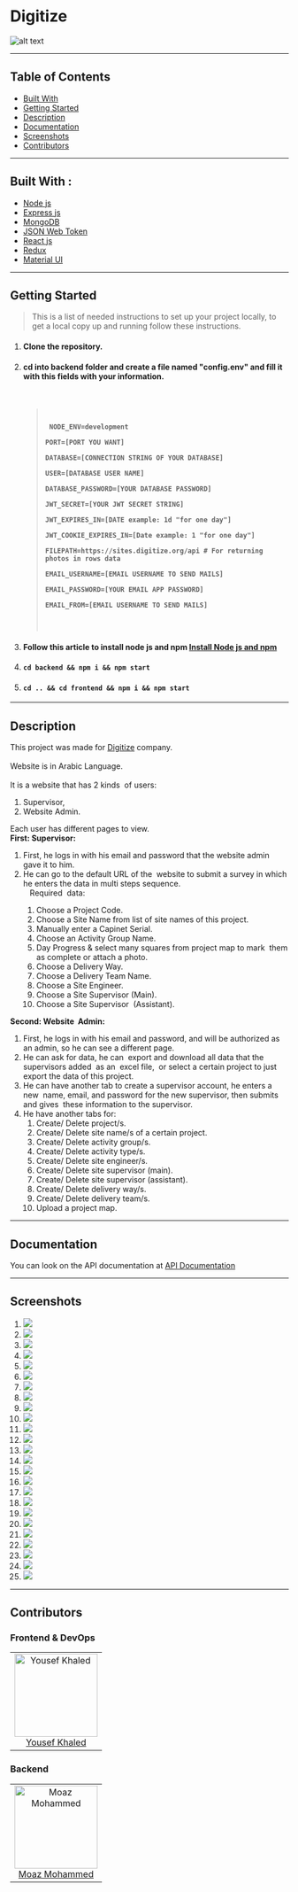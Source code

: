 # Digitize

![alt text](./images/logoicon.png)

<hr>
<h2>Table of Contents</h2>
<ul>
  <li><a href="#built-with--">Built With</a></li>
  <li><a href="#getting-started">Getting Started</a></li>
  <li><a href="#Description">Description</a></li>
  <li><a href="#Documentation">Documentation</a></li>
  <li><a href="#Screenshots">Screenshots</a></li>
  <li><a href="#Contributors">Contributors</a></li>
</ul>

<hr>
<h2 href="#BuiltWith">Built With : </h2>
 <ul>
  <li><a href="https://www.w3schools.com/nodejs/">Node js</a></li>
  <li><a href="https://www.javatpoint.com/expressjs-tutorial">Express js</a></li>
  <li><a href="https://www.w3schools.in/mongodb/tutorials/">MongoDB</a></li>
  <li><a href="http://www.w3schools.me/aspnetcore/implement-jwt">JSON Web Token</a></li>
  <li><a href="https://www.w3schools.com/REACT/DEFAULT.ASP">React js</a></li>
  <li><a href="https://redux.js.org/">Redux</a></li>
  <li><a href="https://mui.com/material-ui/getting-started/templates/">Material UI</a></li>
 </ul>

<hr>
<h2 href="#GettingStarted">Getting Started</h2>
<blockquote>
  <p>This is a list of needed instructions to set up your project locally, to get a local copy up and running follow these instructions.
 </p>
</blockquote>
<ol>
<li>
  <h4>Clone the repository.</h4>
 </li>
 <li>
  <h4>cd into backend folder and create a file named "config.env" and fill it with this fields with your information. <h4>  <br> <blockquote><code> <p> NODE_ENV=development <br>
PORT=[PORT YOU WANT] <br>
DATABASE=[CONNECTION STRING OF YOUR DATABASE] <br>
USER=[DATABASE USER NAME] <br>
DATABASE_PASSWORD=[YOUR DATABASE PASSWORD] <br>
JWT_SECRET=[YOUR JWT SECRET STRING] <br>
JWT_EXPIRES_IN=[DATE example: 1d "for one day"] <br>
JWT_COOKIE_EXPIRES_IN=[Date example: 1 "for one day"] <br>
FILEPATH=https://sites.digitize.org/api # For returning photos in rows data <br>
EMAIL_USERNAME=[EMAIL USERNAME TO SEND MAILS] <br>
EMAIL_PASSWORD=[YOUR EMAIL APP PASSWORD] <br>
EMAIL_FROM=[EMAIL USERNAME TO SEND MAILS] <br>
</p> </code></blockquote>
 </li>
 <li>
  <h4>Follow this article to install node js and npm <a href="https://phoenixnap.com/kb/install-node-js-npm-on-windows">Install Node js and npm</a></h4>
 </li>
 <li>
  <h4><code>cd backend && npm i && npm start</code></h4>
 </li>
 <li>
  <h4><code>cd .. && cd frontend && npm i && npm start</code></h4>
 </li>
 </ol>

<hr>
<h2 href="#Description">Description</h2>
  <p>
  This project was made for <a href="https://digitize.org/">Digitize</a> company.
  <br>
  <br>
Website is in Arabic Language.
<br>
<br>
It is a website that has 2 kinds  of users: 
<ol>
<li>Supervisor, </li>
<li>Website Admin.</li>
</ol>
 Each user has different pages to view. 
 <br>
 <strong>First: Supervisor:</strong>
 <br>
<ol>
<li>First, he logs in with his email and password that the website admin gave it to him.</li>
<li>He can go to the default URL of the  website to submit a survey in which he enters the data in multi steps sequence.</li>  
Required  data:  
<ol>
<li>Choose a Project Code.</li>
<li>Choose a Site Name from list of site names of this project.</li>
<li>Manually enter a Capinet Serial.</li>
<li>Choose an Activity Group Name. </li>
<li>Day Progress & select many squares from project map to mark  them as complete or attach a photo.</li> 
<li>Choose a Delivery Way.</li>
<li>Choose a Delivery Team Name.</li>
<li>Choose a Site Engineer.</li>
<li>Choose a Site Supervisor (Main).</li>
<li>Choose a Site Supervisor  (Assistant).</li></ol></li>
</ol>

<strong>Second: Website  Admin:</strong>
<br>

<ol> 
<li>First, he logs in with his email and password, and will be authorized as an admin, so he can see a different page.</li>
<li>He can ask for data, he can  export and download all data that the supervisors added  as an  excel file,  or select a certain project to just  export the data of this project.</li>
<li>
He can have another tab to create a supervisor account, he enters a new  name, email, and password for the new supervisor, then submits and gives  these information to the supervisor.</li>
<li>
He have another  tabs for:
<ol>
<li>Create/  Delete project/s.</li>
<li>Create/  Delete site  name/s of a  certain project.</li>
<li>Create/  Delete activity group/s.</li>
<li>Create/  Delete activity type/s. </li>
<li>Create/  Delete site  engineer/s.</li>
<li>Create/  Delete site  supervisor  (main).</li>
<li>Create/  Delete site  supervisor  (assistant).</li>
<li>Create/  Delete delivery way/s.</li>
<li>Create/  Delete delivery team/s.</li>
<li>Upload a project map. </li>
</ol>
</li>
</ol>
 </p>
<hr>
<h2 href="#Documentation">Documentation</h2>
  <p>
  You can look on the API documentation at <a href="https://documenter.getpostman.com/view/22736405/2s93mAVL7z">API Documentation</a>
  </p>

<hr>
<h2 href="#Screenshots">Screenshots</h2>
<ol>
    <li>
    <img src="./images/1.png">
    </li>
    <li>
    <img src="./images/2.jpg">
    </li>
    <li>
    <img src="./images/3.png">
    </li>
    <li>
    <img src="./images/4.png">
    </li>
    <li>
    <img src="./images/5.png">
    </li>
    <li>
    <img src="./images/6.png">
    </li>
    <li>
    <img src="./images/7.png">
    </li>
    <li>
    <img src="./images/8.png">
    </li>
    <li>
    <img src="./images/9.png">
    </li>
    <li>
    <img src="./images/10.png">
    </li>
    <li>
    <img src="./images/11.png">
    </li>
    <li>
    <img src="./images/12.png">
    </li>
    <li>
    <img src="./images/13.png">
    </li>
    <li>
    <img src="./images/14.png">
    </li>
    <li>
    <img src="./images/15.png">
    </li>
    <li>
    <img src="./images/16.png">
    </li>
    <li>
    <img src="./images/17.png">
    </li>
    <li>
    <img src="./images/18.png">
    </li>
    <li>
    <img src="./images/19.png">
    </li>
    <li>
    <img src="./images/20.png">
    </li>
    <li>
    <img src="./images/21.png">
    </li>
    <li>
    <img src="./images/22.png">
    </li>
    <li>
    <img src="./images/23.png">
    </li>
    <li>
    <img src="./images/24.png">
    </li>
    <li>
    <img src="./images/25.png">
    </li>
</ol>

<hr>
<h2 href="#Contributors">Contributors</h2>
<h3>Frontend & DevOps</h3>
<table> 
  <tbody>
    <tr>
      <td align="center">
        <img src="https://avatars.githubusercontent.com/u/70758177?v=4" alt="Yousef Khaled" width="150px">
        <br>
        <a href="https://github.com/Waer1">Yousef Khaled</a>
      </td>
    </tr>
  </tbody>
</table>
<h3>Backend</h3>
<table> 
  <tbody>
    <tr>
      <td align="center">
        <img src="https://avatars.githubusercontent.com/u/87096647?v=4" alt="Moaz Mohammed" width="150px">
        <br>
        <a href="https://github.com/MoazHassan2022">Moaz Mohammed</a>
      </td>
    </tr>
  </tbody>
</table>
